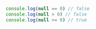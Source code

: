 ```js showLineNumbers
console.log(null == 0) // false
console.log(null > 0) // false
console.log(null >= 0) // true
```